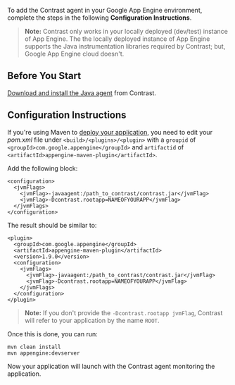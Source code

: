 <!--
title: "Configure Contrast with Google App Engine"
description: "Guidelines for configuring an agent with the Google App Engine"
tags: "java agent configuration Google engine"
-->


To add the Contrast agent in your Google App Engine environment, complete the steps in the following **Configuration Instructions**. 

> **Note:** Contrast only works in your locally deployed (dev/test) instance of App Engine. The the locally deployed instance of App Engine supports the Java instrumentation libraries required by Contrast; but, Google App Engine cloud doesn't.

## Before You Start

[Download and install the Java agent](installation-javastandard.html) from Contrast.

## Configuration Instructions

If you're using Maven to [deploy your application](https://developers.google.com/appengine/docs/java/gettingstarted/creating), you need to edit your *pom.xml* file under `<build>/<plugins>/<plugin>` with a `groupid` of `<groupId>com.google.appengine</groupId>` and `artifactid` of `<artifactId>appengine-maven-plugin</artifactId>`.

Add the following block: 

````
<configuration>
  <jvmFlags>
    <jvmFlag>-javaagent:/path_to_contrast/contrast.jar</jvmFlag>
    <jvmFlag>-Dcontrast.rootapp=NAMEOFYOURAPP</jvmFlag>
  </jvmFlags>
</configuration>
````

The result should be similar to: 

````
<plugin>
  <groupId>com.google.appengine</groupId>
  <artifactId>appengine-maven-plugin</artifactId>
  <version>1.9.0</version>
  <configuration>
    <jvmFlags>
      <jvmFlag>-javaagent:/path_to_contrast/contrast.jar</jvmFlag>
      <jvmFlag>-Dcontrast.rootapp=NAMEOFYOURAPP</jvmFlag>
    </jvmFlags>
  </configuration>
</plugin>
````

> **Note:** If you don't provide the `-Dcontrast.rootapp jvmFlag`, Contrast will refer to your application by the name `ROOT`.
 
Once this is done, you can run: 

````
mvn clean install
mvn appengine:devserver
````

Now your application will launch with the Contrast agent monitoring the application.

